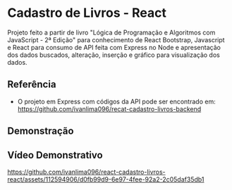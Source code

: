 # Cadastro de Livros - React

Projeto feito a partir de livro "Lógica de Programação e Algoritmos com JavaScript - 2ª Edição" para conhecimento de React Bootstrap, Javascript e React para consumo de API feita com Express no Node
e apresentação dos dados buscados, alteração, inserção e gráfico para visualização dos dados.

## Referência

- O projeto em Express com códigos da API pode ser encontrado em: https://github.com/ivanlima096/recat-cadastro-livros-backend



## Demonstração

## Vídeo Demonstrativo

https://github.com/ivanlima096/react-cadastro-livros-react/assets/112594906/d0fb99d9-6e97-4fee-92a2-2c05daf35db1

